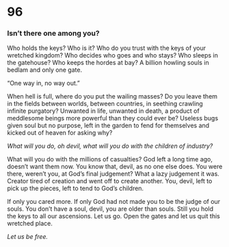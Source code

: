 # 96

### Isn’t there one among you?

Who holds the keys? Who is it? Who do you trust with the keys of your wretched kingdom? Who decides who goes and who stays? Who sleeps in the gatehouse? Who keeps the hordes at bay? A billion howling souls in bedlam and only one gate.

“One way in, no way out.”

When hell is full, where do you put the wailing masses? Do you leave them in the fields between worlds, between countries, in seething crawling infinite purgatory? Unwanted in life, unwanted in death, a product of meddlesome beings more powerful than they could ever be? Useless bugs given soul but no purpose, left in the garden to fend for themselves and kicked out of heaven for asking why?

_What will you do, oh devil, what will you do with the children of industry?_

What will you do with the millions of casualties? God left a long time ago, doesn’t want them now. You know that, devil, as no one else does. You were there, weren’t you, at God’s final judgement? What a lazy judgement it was. Creator tired of creation and went off to create another. You, devil, left to pick up the pieces, left to tend to God’s children. 

If only you cared more. If only God had not made you to be the judge of our souls. You don’t have a soul, devil, you are older than souls. Still you hold the keys to all our ascensions. Let us go. Open the gates and let us quit this wretched place.

_Let us be free._